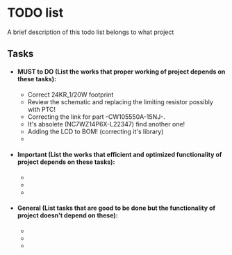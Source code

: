 # TODO list

A brief description of this todo list belongs to what project

## Tasks

- #### MUST to DO (List the works that proper working of project depends on these tasks):
    - Correct 24KR_1/20W footprint
    - Review the schematic and replacing the limiting resistor possibly with PTC!
    - Correcting the link for part -CW105550A-15NJ-.
    - It's absolete (NC7WZ14P6X-L22347) find another one!
    - Adding the LCD to BOM! (correcting it's library)
    - 
- #### Important (List the works that efficient and optimized functionality of project depends on these tasks):
    - 
    -
    - 
- #### General (List tasks that are good to be done but the functionality of project doesn't depend on these):
    - 
    -
    -